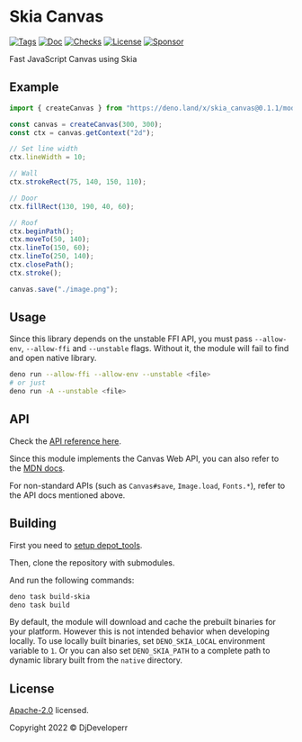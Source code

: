 # Skia Canvas

[![Tags](https://img.shields.io/github/release/DjDeveloperr/skia_canvas)](https://github.com/DjDeveloperr/skia_canvas/releases)
[![Doc](https://doc.deno.land/badge.svg)](https://doc.deno.land/https/deno.land/x/skia_canvas@0.1.1/mod.ts)
[![Checks](https://github.com/DjDeveloperr/skia_canvas/actions/workflows/ci.yml/badge.svg)](https://github.com/DjDeveloperr/skia_canvas/actions/workflows/ci.yml)
[![License](https://img.shields.io/github/license/DjDeveloperr/skia_canvas)](https://github.com/DjDeveloperr/skia_canvas/blob/master/LICENSE)
[![Sponsor](https://img.shields.io/static/v1?label=Sponsor&message=%E2%9D%A4&logo=GitHub&color=%23fe8e86)](https://github.com/sponsors/DjDeveloperr)

Fast JavaScript Canvas using Skia

## Example

```ts
import { createCanvas } from "https://deno.land/x/skia_canvas@0.1.1/mod.ts";

const canvas = createCanvas(300, 300);
const ctx = canvas.getContext("2d");

// Set line width
ctx.lineWidth = 10;

// Wall
ctx.strokeRect(75, 140, 150, 110);

// Door
ctx.fillRect(130, 190, 40, 60);

// Roof
ctx.beginPath();
ctx.moveTo(50, 140);
ctx.lineTo(150, 60);
ctx.lineTo(250, 140);
ctx.closePath();
ctx.stroke();

canvas.save("./image.png");
```

## Usage

Since this library depends on the unstable FFI API, you must pass `--allow-env`,
`--allow-ffi` and `--unstable` flags. Without it, the module will fail to find
and open native library.

```sh
deno run --allow-ffi --allow-env --unstable <file>
# or just
deno run -A --unstable <file>
```

## API

Check the
[API reference here](https://doc.deno.land/https/deno.land/x/skia_canvas@0.1.1/mod.ts).

Since this module implements the Canvas Web API, you can also refer to the
[MDN docs](https://developer.mozilla.org/en-US/docs/Web/API/CanvasRenderingContext2D).

For non-standard APIs (such as `Canvas#save`, `Image.load`, `Fonts.*`), refer to
the API docs mentioned above.

## Building

First you need to
[setup depot_tools](https://www.chromium.org/developers/how-tos/install-depot-tools/).

Then, clone the repository with submodules.

And run the following commands:

```sh
deno task build-skia
deno task build
```

By default, the module will download and cache the prebuilt binaries for your
platform. However this is not intended behavior when developing locally. To use
locally built binaries, set `DENO_SKIA_LOCAL` environment variable to `1`. Or
you can also set `DENO_SKIA_PATH` to a complete path to dynamic library built
from the `native` directory.

## License

[Apache-2.0](./LICENSE) licensed.

Copyright 2022 © DjDeveloperr
